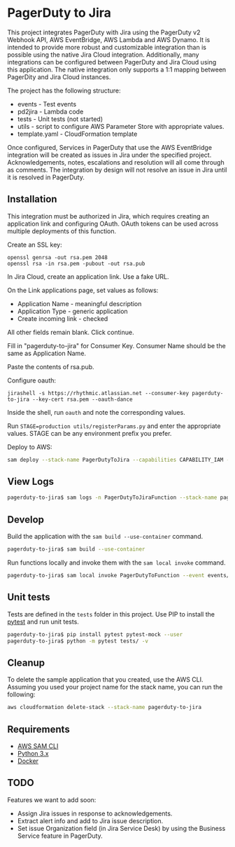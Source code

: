 # PagerDuty to Jira

This project integrates PagerDuty with Jira using the PagerDuty v2 Webhook API, AWS EventBridge, AWS Lambda and AWS Dynamo. It is intended to provide more robust and customizable integration than is possible using the native Jira Cloud integration. Additionally, many integrations can be configured between PagerDuty and Jira Cloud using this application. The native integration only supports a 1:1 mapping between PagerDity and Jira Cloud instances.

The project has the following structure:
- events - Test events
- pd2jira - Lambda code
- tests - Unit tests (not started)
- utils - script to configure AWS Parameter Store with appropriate values.
- template.yaml - CloudFormation template

Once configured, Services in PagerDuty that use the AWS EventBridge integration will be created as issues in Jira under the specified project. Acknowledgements, notes, escalations and resolution will all come through as comments. The integration by design will not resolve an issue in Jira until it is resolved in PagerDuty.

## Installation

This integration must be authorized in Jira, which requires creating an application link and configuring OAuth. OAuth tokens can be used across multiple deployments of this function.

Create an SSL key:

```
openssl genrsa -out rsa.pem 2048
openssl rsa -in rsa.pem -pubout -out rsa.pub
```

In Jira Cloud, create an application link. Use a fake URL.

On the Link applications page, set values as follows:

* Application Name - meaningful description
* Application Type - generic application
* Create incoming link - checked

All other fields remain blank. Click continue.

Fill in "pagerduty-to-jira" for Consumer Key. Consumer Name should be the same as Application Name.

Paste the contents of rsa.pub.

Configure oauth:

```
jirashell -s https://rhythmic.atlassian.net --consumer-key pagerduty-to-jira --key-cert rsa.pem --oauth-dance
```

Inside the shell, run `oauth` and note the corresponding values.

Run `STAGE=production utils/registerParams.py` and enter the appropriate values. STAGE can be any environment prefix you prefer.

Deploy to AWS:

```bash
sam deploy --stack-name PagerDutyToJira --capabilities CAPABILITY_IAM --s3-bucket BUCKET_TO_HOLD_LAMBDAS
```

## View Logs

```bash
pagerduty-to-jira$ sam logs -n PagerDutyToJiraFunction --stack-name pagerduty-to-jira --tail
```

## Develop

Build the application with the `sam build --use-container` command.

```bash
pagerduty-to-jira$ sam build --use-container
```

Run functions locally and invoke them with the `sam local invoke` command.

```bash
pagerduty-to-jira$ sam local invoke PagerDutyToFunction --event events/event.json
```

## Unit tests

Tests are defined in the `tests` folder in this project. Use PIP to install the [pytest](https://docs.pytest.org/en/latest/) and run unit tests.

```bash
pagerduty-to-jira$ pip install pytest pytest-mock --user
pagerduty-to-jira$ python -m pytest tests/ -v
```

## Cleanup

To delete the sample application that you created, use the AWS CLI. Assuming you used your project name for the stack name, you can run the following:

```bash
aws cloudformation delete-stack --stack-name pagerduty-to-jira
```

## Requirements

* [AWS SAM CLI](https://docs.aws.amazon.com/serverless-application-model/latest/developerguide/serverless-sam-cli-install.html)
* [Python 3.x](https://www.python.org/downloads/)
* [Docker](https://hub.docker.com/search/?type=edition&offering=community)

## TODO
Features we want to add soon:

* Assign Jira issues in response to acknowledgements.
* Extract alert info and add to Jira issue description.
* Set issue Organization field (in Jira Service Desk) by using the Business Service feature in PagerDuty.
